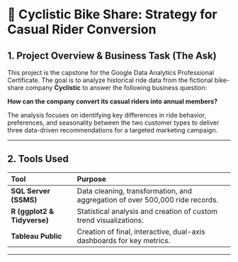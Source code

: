 # 🚴 Cyclistic Bike Share: Strategy for Casual Rider Conversion

## 1. Project Overview & Business Task (The Ask)

This project is the capstone for the Google Data Analytics Professional Certificate. The goal is to analyze historical ride data from the fictional bike-share company **Cyclistic** to answer the following business question:

**How can the company convert its casual riders into annual members?**

The analysis focuses on identifying key differences in ride behavior, preferences, and seasonality between the two customer types to deliver three data-driven recommendations for a targeted marketing campaign.

---

## 2. Tools Used

| Tool | Purpose |
| :--- | :--- |
| **SQL Server (SSMS)** | Data cleaning, transformation, and aggregation of over 500,000 ride records. |
| **R (ggplot2 & Tidyverse)** | Statistical analysis and creation of custom trend visualizations. |
| **Tableau Public** | Creation of final, interactive, dual-axis dashboards for key metrics. |

---
